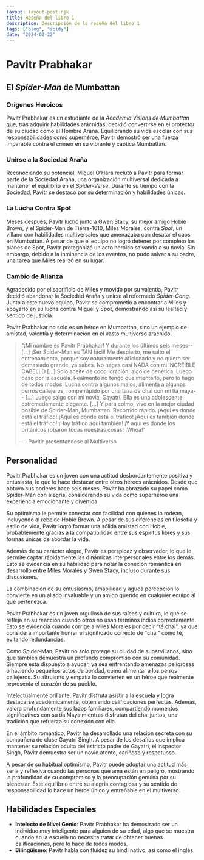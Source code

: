 ```yaml
---
layout: layout-post.njk
title: Reseña del libro 1
description: Descripción de la reseña del libro 1
tags: ["blog", "spidy"]
date: "2024-02-22"
---
```


# Pavitr Prabhakar

## El *Spider-Man* de Mumbattan

### **Orígenes Heroicos**  
Pavitr Prabhakar es un estudiante de la *Academia Visions de Mumbattan* que, tras adquirir habilidades arácnidas, decidió convertirse en el protector de su ciudad como el Hombre Araña. Equilibrando su vida escolar con sus responsabilidades como superhéroe, Pavitr demostró ser una fuerza imparable contra el crimen en su vibrante y caótica Mumbattan.  

### **Unirse a la Sociedad Araña**  
Reconociendo su potencial, Miguel O'Hara reclutó a Pavitr para formar parte de la Sociedad Araña, una organización multiversal dedicada a mantener el equilibrio en el *Spider-Verse*. Durante su tiempo con la Sociedad, Pavitr se destacó por su determinación y habilidades únicas.  

### **La Lucha Contra Spot**  
Meses después, Pavitr luchó junto a Gwen Stacy, su mejor amigo Hobie Brown, y el Spider-Man de Tierra-1610, Miles Morales, contra *Spot*, un villano con habilidades multiversales que amenazaba con desatar el caos en Mumbattan. A pesar de que el equipo no logró detener por completo los planes de Spot, Pavitr protagonizó un acto heroico salvando a su novia. Sin embargo, debido a la inminencia de los eventos, no pudo salvar a su padre, una tarea que Miles realizó en su lugar.  

### **Cambio de Alianza**  
Agradecido por el sacrificio de Miles y movido por su valentía, Pavitr decidió abandonar la Sociedad Araña y unirse al reformado *Spider-Gang*. Junto a este nuevo equipo, Pavitr se comprometió a encontrar a Miles y apoyarlo en su lucha contra Miguel y Spot, demostrando así su lealtad y sentido de justicia.  

Pavitr Prabhakar no solo es un héroe en Mumbattan, sino un ejemplo de amistad, valentía y determinación en el vasto multiverso arácnido.

> "¡Mi nombre es Pavitr Prabhakar! Y durante los últimos seis meses-- [...] ¡Ser Spider-Man es TAN fácil! Me despierto, me salto el entrenamiento, porque soy naturalmente aficionado y no quiero ser demasiado grande, ya sabes. No hagas casi NADA con mi INCREÍBLE CABELLO [...] Solo aceite de coco, oración, algo de genética. Luego paso por la escuela. Realmente no tengo que intentarlo, pero lo hago de todos modos. Lucha contra algunos malos, alimenta a algunos perros callejeros, rompe rápido por una taza de chai con mi tía maya-- [...] Luego salgo con mi novia, Gayatri. Ella es una adolescente extremadamente elegante. [...] Y para colmo, vivo en la mejor ciudad posible de Spider-Man, Mumbattan. Recorrido rápido. ¡Aquí es donde está el tráfico! ¡Aquí es donde está el tráfico! ¡Aquí es también donde está el tráfico! ¡Hay tráfico aquí también! ¡Y aquí es donde los británicos robaron todas nuestras cosas! ¡Whoa!"
>
> ―  Pavitir presentandose al Multiverso

## Personalidad

Pavitr Prabhakar es un joven con una actitud desbordantemente positiva y entusiasta, lo que lo hace destacar entre otros héroes arácnidos. Desde que obtuvo sus poderes hace seis meses, Pavitr ha abrazado su papel como Spider-Man con alegría, considerando su vida como superhéroe una experiencia emocionante y divertida.  

Su optimismo le permite conectar con facilidad con quienes lo rodean, incluyendo al rebelde Hobie Brown. A pesar de sus diferencias en filosofía y estilo de vida, Pavitr logró formar una sólida amistad con Hobie, probablemente gracias a la compatibilidad entre sus espíritus libres y sus formas únicas de abordar la vida.  

Además de su carácter alegre, Pavitr es perspicaz y observador, lo que le permite captar rápidamente las dinámicas interpersonales entre los demás. Esto se evidencia en su habilidad para notar la conexión romántica en desarrollo entre Miles Morales y Gwen Stacy, incluso durante sus discusiones.  

La combinación de su entusiasmo, amabilidad y aguda percepción lo convierte en un aliado invaluable y un amigo querido en cualquier equipo al que pertenezca.

Pavitr Prabhakar es un joven orgulloso de sus raíces y cultura, lo que se refleja en su reacción cuando otros no usan términos indios correctamente. Esto se evidencia cuando corrige a Miles Morales por decir "té chai", ya que considera importante honrar el significado correcto de "chai" como té, evitando redundancias.

Como Spider-Man, Pavitr no solo protege su ciudad de supervillanos, sino que también demuestra un profundo compromiso con su comunidad. Siempre está dispuesto a ayudar, ya sea enfrentando amenazas peligrosas o haciendo pequeños actos de bondad, como alimentar a los perros callejeros. Su altruismo y empatía lo convierten en un héroe que realmente representa el corazón de su pueblo.

Intelectualmente brillante, Pavitr disfruta asistir a la escuela y logra destacarse académicamente, obteniendo calificaciones perfectas. Además, valora profundamente sus lazos familiares, compartiendo momentos significativos con su tía Maya mientras disfrutan del chai juntos, una tradición que refuerza su conexión con ella.

En el ámbito romántico, Pavitr ha desarrollado una relación secreta con su compañera de clase Gayatri Singh. A pesar de los desafíos que implica mantener su relación oculta del estricto padre de Gayatri, el inspector Singh, Pavitr demuestra ser un novio atento, cariñoso y respetuoso.

A pesar de su habitual optimismo, Pavitr puede adoptar una actitud más seria y reflexiva cuando las personas que ama están en peligro, mostrando la profundidad de su compromiso y la preocupación genuina por su bienestar. Este equilibrio entre su alegría contagiosa y su sentido de responsabilidad lo hace un héroe único y entrañable en el multiverso.

## Habilidades Especiales

 - **Intelecto de Nivel Genio**: Pavitr Prabhakar ha demostrado ser un individuo muy inteligente para alguien de su edad, algo que se muestra cuando en la escuela no necesita tratar de obtener buenas calificaciones, pero lo hace de todos modos.
 - **Bilingüismo**: Pavitr habla con fluidez su hindi nativo, así como el inglés.